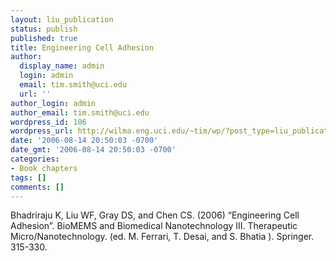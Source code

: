 ```yaml
---
layout: liu_publication
status: publish
published: true
title: Engineering Cell Adhesion
author:
  display_name: admin
  login: admin
  email: tim.smith@uci.edu
  url: ''
author_login: admin
author_email: tim.smith@uci.edu
wordpress_id: 106
wordpress_url: http://wilma.eng.uci.edu/~tim/wp/?post_type=liu_publication&#038;p=106
date: '2006-08-14 20:50:03 -0700'
date_gmt: '2006-08-14 20:50:03 -0700'
categories:
- Book chapters
tags: []
comments: []
---
```

<p>Bhadriraju K, Liu WF, Gray DS, and Chen CS. (2006) &ldquo;Engineering Cell Adhesion&rdquo;. BioMEMS and Biomedical Nanotechnology III. Therapeutic Micro/Nanotechnology. (ed. M. Ferrari, T. Desai, and S. Bhatia ). Springer. 315-330.</p>
